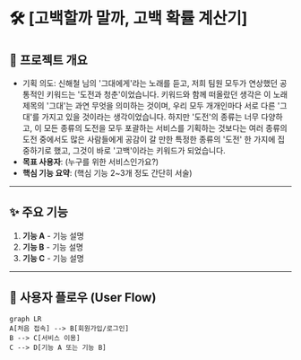 # 🛠️ [고백할까 말까, 고백 확률 계산기]

## 📌 프로젝트 개요
- 기획 의도: 신해철 님의 '그대에게'라는 노래를 듣고, 저희 팀원 모두가 연상했던 공통적인 키워드는 '도전과 청춘'이었습니다. 키워드와 함께 떠올랐던 생각은 이 노래 제목의 '그대'는 과연 무엇을 의미하는 것이며, 우리 모두 개개인마다 서로 다른 '그대'를 가지고 있을 것이라는 생각이었습니다. 하지만 '도전'의 종류는 너무 다양하고, 이 모든 종류의 도전을 모두 포괄하는 서비스를 기획하는 것보다는 여러 종류의 도전 중에서도 많은 사람들에게 공감이 갈 만한 특정한 종류의 '도전' 한 가지에 집중하기로 했고, 그것이 바로 '고백'이라는 키워드가 되었습니다. 
- **목표 사용자**: (누구를 위한 서비스인가요?)
- **핵심 기능 요약**: (핵심 기능 2~3개 정도 간단히 서술)

---

## ✨ 주요 기능

1. **기능 A** - 기능 설명
2. **기능 B** - 기능 설명
3. **기능 C** - 기능 설명

---

## 👤 사용자 플로우 (User Flow)

```mermaid
graph LR
A[처음 접속] --> B[회원가입/로그인]
B --> C[서비스 이용]
C --> D[기능 A 또는 기능 B]

